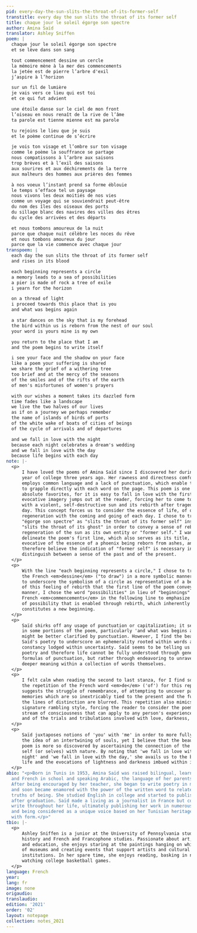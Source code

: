```yaml
---
pid: every-day-the-sun-slits-the-throat-of-its-former-self
transtitle: every day the sun slits the throat of its former self
title: chaque jour le soleil égorge son spectre
author: Amina Saïd
translator: Ashley Sniffen
poem: |
  chaque jour le soleil égorge son spectre
  et se lève dans son sang

  tout commencement dessine un cercle
  la mémoire mène à la mer des commencements
  la jetée est de pierre l’arbre d'exil
  j’aspire à l’horizon

  sur un fil de lumière
  je vais vers ce lieu qui est toi
  et ce qui fut advient

  une étoile danse sur le ciel de mon front
  l’oiseau en nous renaît de la rive de l’âme
  ta parole est tienne mienne est ma parole

  tu rejoins le lieu que je suis
  et le poème continue de s’écrire

  je vois ton visage et l’ombre sur ton visage
  comme le poème la souffrance se partage
  nous compatissons à l’arbre aux saisons
  trop brèves et à l’exil des saisons
  aux sourires et aux déchirements de la terre
  aux malheurs des hommes aux prières des femmes

  à nos voeux l’instant prend sa forme éblouie
  le temps s’efface tel un paysage
  nous vivons les deux moitiés de nos vies
  comme un voyage qui se souviendrait peut-être
  du nom des îles des oiseaux des ports
  du sillage blanc des navires des villes des êtres
  du cycle des arrivées et des départs

  et nous tombons amoureux de la nuit
  parce que chaque nuit célèbre les noces du rêve
  et nous tombons amoureux du jour
  parce que la vie commence avec chaque jour
transpoem: |
  each day the sun slits the throat of its former self
  and rises in its blood

  each beginning represents a circle
  a memory leads to a sea of possibilities
  a pier is made of rock a tree of exile
  i yearn for the horizon

  on a thread of light
  i proceed towards this place that is you
  and what was begins again

  a star dances on the sky that is my forehead
  the bird within us is reborn from the nest of our soul
  your word is yours mine is my own

  you return to the place that I am
  and the poem begins to write itself

  i see your face and the shadow on your face
  like a poem your suffering is shared
  we share the grief of a withering tree
  too brief and at the mercy of the seasons
  of the smiles and of the rifts of the earth
  of men's misfortunes of women's prayers

  with our wishes a moment takes its dazzled form
  time fades like a landscape
  we live the two halves of our lives
  as if on a journey we perhaps remember
  the name of islands of birds of ports
  of the white wake of boats of cities of beings
  of the cycle of arrivals and of departures

  and we fall in love with the night
  because each night celebrates a dream's wedding
  and we fall in love with the day
  because life begins with each day
note: |-
  <p>
      I have loved the poems of Amina Saïd since I discovered her during my first
      year of college three years ago. Her rawness and directness comfort me; she
      employs common language and a lack of punctuation, which enable the reader
      to grapple directly with each word on the page. This poem is one of my
      absolute favorites, for it is easy to fall in love with the first line; the
      evocative imagery jumps out at the reader, forcing her to come to terms
      with a violent, self-destructive sun and its rebirth after tragedy each
      day. This concept forces us to consider the essence of life, of our own
      regeneration with the coming and going of each day. I chose to translate
      "égorge son spectre" as "slits the throat of its former self" instead of
      "slits the throat of its ghost" in order to convey a sense of rebirth and
      regeneration of the sun as its own entity or "former self." I wanted to
      delineate the poem's first line, which also serves as its title, as
      evocative of the essence of a phoenix being reborn from ashes, and
      therefore believe the indication of "former self" is necessary in order to
      distinguish between a sense of the past and of the present.
  </p>
  <p>
      With the line "each beginning represents a circle," I chose to translate
      the French <em>dessine</em> ("to draw") in a more symbolic manner in order
      to underscore the symbolism of a circle as representative of a beginning or
      of this feeling of rebirth that the first line of the poem conveys. In this
      manner, I chose the word "possibilities" in lieu of "beginnings" for the
      French <em>commencements</em> in the following line to emphasize the sense
      of possibility that is enabled through rebirth, which inherently
      constitutes a new beginning.
  </p>
  <p>
      Saïd shirks off any usage of punctuation or capitalization; it seems that
      in some portions of the poem, particularly 'and what was begins again,'
      might be better clarified by punctuation. However, I find the beauty in
      Saïd's poetry to underscore an ephemerality rooted within words and a
      constancy lodged within uncertainty. Saïd seems to be telling us that
      poetry and therefore life cannot be fully understood through generic
      formulas of punctuation, but rather through endeavoring to unravel the
      deeper meaning within a collection of words themselves.
  </p>
  <p>
      I felt calm when reading the second to last stanza, for I find solace in
      the repetition of the French word <em>de</em> ('of') for this repetition
      suggests the struggle of remembrance, of attempting to uncover past
      memories which are so inextricably tied to the present and the future that
      the lines of distinction are blurred. This repetition also mimics Saïd's
      signature rambling style, forcing the reader to consider the poem as a
      stream of consciousness that can apply to any person's experience of life
      and of the trials and tribulations involved with love, darkness, and light.
  </p>
  <p>
      Saïd juxtaposes notions of 'you' with 'me' in order to more fully arrive at
      the idea of an intertwining of souls, yet I believe that the beauty of this
      poem is more so discovered by ascertaining the connection of the individual
      self (or selves) with nature. By noting that 'we fall in love with the
      night' and 'we fall in love with the day,' she avails us to the beauty of
      life and the evocations of lightness and darkness imbued within it.
  </p>
abio: "<p>Born in Tunis in 1953, Amina Saïd was raised bilingual, learning both Arabic
  and French in school and speaking Arabic, the language of her parents, at home.
  After being encouraged by her teacher, she began to write poetry in middle school
  and soon became enamored with the power of the written word to relate essential
  truths of being. She studied English in college and started to publish poetry soon
  after graduation. Saïd made a living as a journalist in France but continued to
  write throughout her life, ultimately publishing her work in numerous poetry collections
  and being considered as a unique voice based on her Tunisian heritage and experimentation
  with form.</p>"
tbio: |-
  <p>
      Ashley Sniffen is a junior at the University of Pennsylvania studying art
      history and French and Francophone studies. Passionate about art, language,
      and education, she enjoys staring at the paintings hanging on white walls
      of museums and creating events that support artists and cultural
      institutions. In her spare time, she enjoys reading, basking in nature, and
      watching college basketball games.
  </p>
language: French
year: 
lang: fr
image: none
origaudio: 
translaudio: 
edition: '2021'
order: '02'
layout: notepage
collection: notes_2021
---
```

